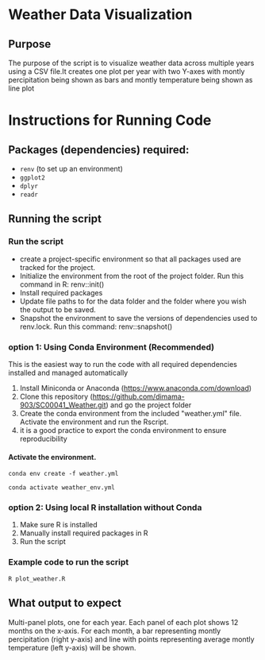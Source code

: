 # Weather Data Visualization

## Purpose
The purpose of the script is to visualize weather data across multiple years using a CSV file.It creates one plot per year with two Y-axes with montly percipitation being shown as bars and montly temperature being shown as line plot 

# Instructions for Running Code

## Packages (dependencies) required:
- `renv` (to set up an environment)
- `ggplot2`
- `dplyr`
- `readr`

## Running the script

### Run the script
- create a project-specific environment so that all packages used are tracked for the project. 
- Initialize the environment from the root of the project folder. Run this command in R: renv::init()
- Install required packages
- Update file paths to for the data folder and the folder where you wish the output to be saved.  
- Snapshot the environment to save the versions of dependencies used to renv.lock. Run this command: renv::snapshot() 

### option 1: Using Conda Environment (Recommended)
This is the easiest way to run the code with all required dependencies installed and managed automatically
1. Install Miniconda or Anaconda (https://www.anaconda.com/download)
2. Clone this repository (https://github.com/dimama-903/SC00041_Weather.git) and go the project folder
3. Create the conda environment from the included "weather.yml" file. Activate the environment and run the Rscript.
4. it is a good practice to export the conda environment to ensure reproducibility

#### Activate the environment.
```
conda env create -f weather.yml

conda activate weather_env.yml
```

### option 2: Using local R installation without Conda
1. Make sure R is installed
2. Manually install required packages in R
3. Run the script

### Example code to run the script  
``````````````
R plot_weather.R
``````````````

## What output to expect
Multi-panel plots, one for each year. Each panel of each plot shows 12 months on the x-axis. For each month, a bar representing montly percipitation (right y-axis) and line with points representing average montly temperature (left y-axis) will be shown.

